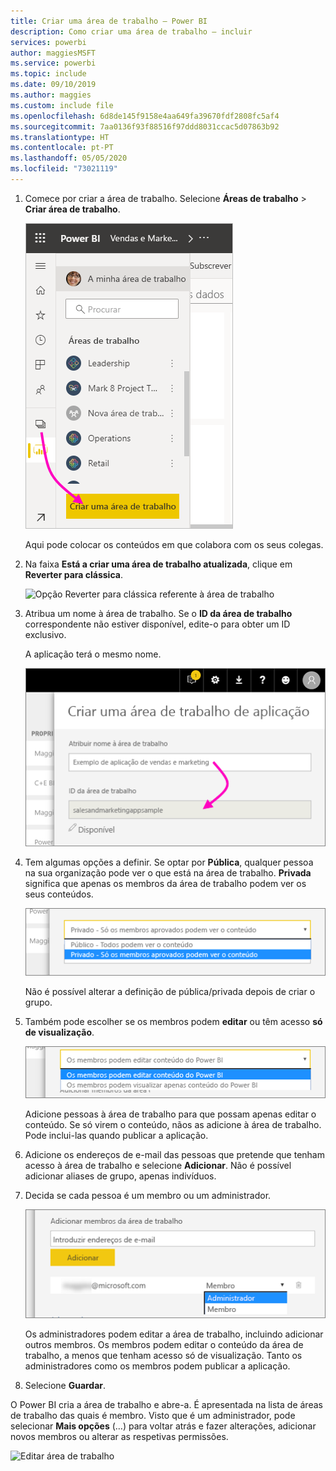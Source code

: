 ```yaml
---
title: Criar uma área de trabalho – Power BI
description: Como criar uma área de trabalho – incluir
services: powerbi
author: maggiesMSFT
ms.service: powerbi
ms.topic: include
ms.date: 09/10/2019
ms.author: maggies
ms.custom: include file
ms.openlocfilehash: 6d8de145f9158e4aa649fa39670fdf2808fc5af4
ms.sourcegitcommit: 7aa0136f93f88516f97ddd8031ccac5d07863b92
ms.translationtype: HT
ms.contentlocale: pt-PT
ms.lasthandoff: 05/05/2020
ms.locfileid: "73021119"
---
```

1. Comece por criar a área de trabalho. Selecione **Áreas de trabalho** > **Criar área de trabalho**. 
   
     ![Criar área de trabalho](media/powerbi-service-create-app-workspace/power-bi-workspace-create.png)
   
    Aqui pode colocar os conteúdos em que colabora com os seus colegas.

2. Na faixa **Está a criar uma área de trabalho atualizada**, clique em **Reverter para clássica**. 

    ![Opção Reverter para clássica referente à área de trabalho](media/powerbi-service-create-app-workspace/power-bi-revert-classic-workspace.png)

3. Atribua um nome à área de trabalho. Se o **ID da área de trabalho** correspondente não estiver disponível, edite-o para obter um ID exclusivo.
   
     A aplicação terá o mesmo nome.
   
     ![Atribuir um nome à área de trabalho](media/powerbi-service-create-app-workspace/power-bi-apps-create-workspace-name.png)

3. Tem algumas opções a definir. Se optar por **Pública**, qualquer pessoa na sua organização pode ver o que está na área de trabalho. **Privada** significa que apenas os membros da área de trabalho podem ver os seus conteúdos.
   
     ![Definir como Privada ou Pública](media/powerbi-service-create-app-workspace/power-bi-apps-create-workspace-private-public.png)
   
    Não é possível alterar a definição de pública/privada depois de criar o grupo.

4. Também pode escolher se os membros podem **editar** ou têm acesso **só de visualização**.
   
     ![Definir editar ou só de visualização](media/powerbi-service-create-app-workspace/power-bi-apps-create-workspace-members-edit.png)
   
     Adicione pessoas à área de trabalho para que possam apenas editar o conteúdo. Se só virem o conteúdo, nãos as adicione à área de trabalho. Pode inclui-las quando publicar a aplicação.

5. Adicione os endereços de e-mail das pessoas que pretende que tenham acesso à área de trabalho e selecione **Adicionar**. Não é possível adicionar aliases de grupo, apenas indivíduos.

6. Decida se cada pessoa é um membro ou um administrador.
   
     ![Definir Membro ou Administrador](media/powerbi-service-create-app-workspace/power-bi-apps-create-workspace-admin.png)
   
    Os administradores podem editar a área de trabalho, incluindo adicionar outros membros. Os membros podem editar o conteúdo da área de trabalho, a menos que tenham acesso só de visualização. Tanto os administradores como os membros podem publicar a aplicação.

7. Selecione **Guardar**.

O Power BI cria a área de trabalho e abre-a. É apresentada na lista de áreas de trabalho das quais é membro. Visto que é um administrador, pode selecionar **Mais opções** (…) para voltar atrás e fazer alterações, adicionar novos membros ou alterar as respetivas permissões.

![Editar área de trabalho](media/powerbi-service-create-app-workspace/power-bi-workspace-old-settings.png)

